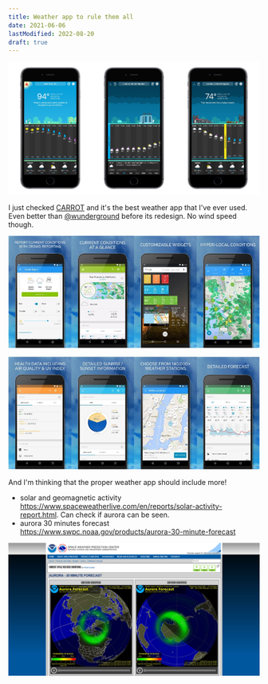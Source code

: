 ```yaml
---
title: Weather app to rule them all
date: 2021-06-06
lastModified: 2022-08-20
draft: true
---
```


![carrot mobile design](./carrot-weather-app.jpeg)

I just checked [CARROT](https://twitter.com/CARROT_app) and it's the best weather app that I've ever used. Even better than [@wunderground](https://twitter.com/wunderground) before its redesign. No wind speed though.

![weather undeground mobile app design 2016](./wuscreens1.jpg)

![weather undeground mobile app design 2016](./wuscreens2.jpg)

And I'm thinking that the proper weather app should include more!

- solar and geomagnetic activity https://www.spaceweatherlive.com/en/reports/solar-activity-report.html. Can check if aurora can be seen.
- aurora 30 minutes forecast https://www.swpc.noaa.gov/products/aurora-30-minute-forecast

![aurora 30 minutes forecast website look](./aurora-30-Minute-forecast.png)

